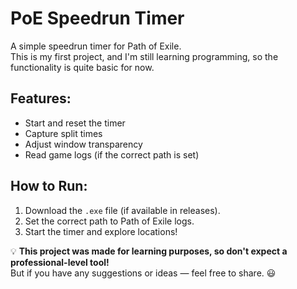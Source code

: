 # PoE Speedrun Timer  

A simple speedrun timer for Path of Exile.  
This is my first project, and I'm still learning programming, so the functionality is quite basic for now.  

## Features:
- Start and reset the timer  
- Capture split times  
- Adjust window transparency  
- Read game logs (if the correct path is set)  

## How to Run:
1. Download the `.exe` file (if available in releases).  
2. Set the correct path to Path of Exile logs.  
3. Start the timer and explore locations!  

💡 **This project was made for learning purposes, so don't expect a professional-level tool!**  
But if you have any suggestions or ideas — feel free to share. 😃  
